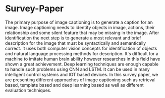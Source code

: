 # Survey-Paper
The primary purpose of image captioning is to generate a caption for an image. Image captioning needs to identify objects in image, actions, their relationship and some silent feature that may be missing in the image. After identification the next step is to generate a most relevant and brief description for the image that must be syntactically and semantically correct. It uses both computer vision concepts for identification of objects and natural language processing methods for description. It's difficult for a machine to imitate human brain ability however researches in this field have shown a great achievement. Deep learning techniques are enough capable to handle such problems using CNN and LSTM. It can be used in many intelligent control systems and IOT based devices. In this survey paper, we are presenting different approaches of image captioning such as retrieval based, template based and deep learning based as well as different evaluation techniques.
